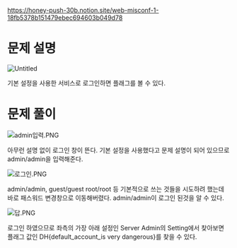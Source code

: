 https://honey-push-30b.notion.site/web-misconf-1-18fb5378b151479ebec694603b049d78

# 문제 설명

![Untitled](https://s3-us-west-2.amazonaws.com/secure.notion-static.com/e55460c5-97a3-4628-8188-499e1f05fc32/Untitled.png)

기본 설정을 사용한 서비스로 로그인하면 플래그를 볼 수 있다.

# 문제 풀이

![admin입력.PNG](https://s3-us-west-2.amazonaws.com/secure.notion-static.com/2832b9a3-2b33-4082-86b5-ea28627d0cf7/admin%EC%9E%85%EB%A0%A5.png)

아무런 설명 없이 로그인 창이 뜬다. 기본 설정을 사용했다고 문제 설명이 되어 있으므로 admin/admin을 입력해준다.

![로그인.PNG](https://s3-us-west-2.amazonaws.com/secure.notion-static.com/923f34c8-19a2-4297-b09c-1b93b045e19d/%EB%A1%9C%EA%B7%B8%EC%9D%B8.png)

admin/admin, guest/guest root/root 등 기본적으로 쓰는 것들을 시도하려 했는데 바로 패스워드 변경창으로 이동해버렸다. admin/admin이 로그인 된것을 알 수 있다.

![답.PNG](https://s3-us-west-2.amazonaws.com/secure.notion-static.com/48da4477-364f-41e2-a8a9-df50af26687c/%EB%8B%B5.png)

로그인 하였으므로 좌측의 가장 아래 설정인 Server Admin의 Setting에서 찾아보면 플래그 값인 DH{default_account_is very dangerous}를 찾을 수 있다.
